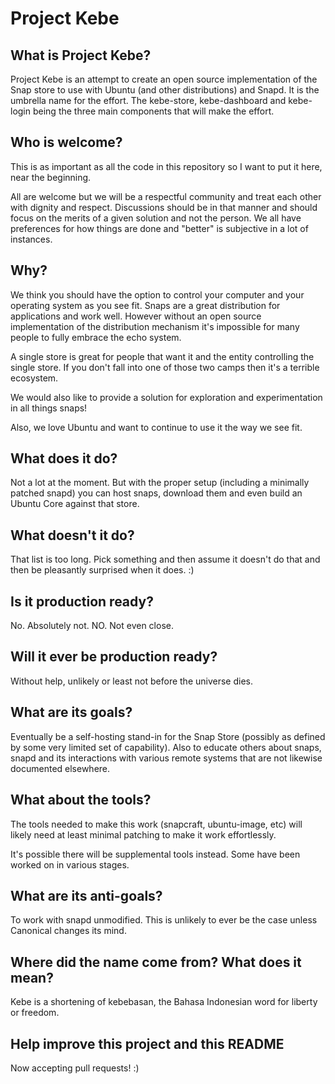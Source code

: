 # Project Kebe

## What is Project Kebe?

Project Kebe is an attempt to create an open source implementation of the Snap
store to use with Ubuntu (and other distributions) and Snapd. It is the umbrella
name for the effort. The kebe-store, kebe-dashboard and kebe-login being the
three main components that will make the effort.

## Who is welcome?

This is as important as all the code in this repository so I want to put it
here, near the beginning.

All are welcome but we will be a respectful community and treat
each other with dignity and respect. Discussions should be in that manner and
should focus on the merits of a given solution and not the person. We all have
preferences for how things are done and "better" is subjective in a lot of
instances.

## Why?

We think you should have the option to control your computer and your operating
system as you see fit. Snaps are a great distribution for applications and work
well. However without an open source implementation of the distribution
mechanism it's impossible for many people to fully embrace the echo system.

A single store is great for people that want it and the entity controlling the
single store. If you don't fall into one of those two camps then it's a terrible
ecosystem.

We would also like to provide a solution for exploration and experimentation in
all things snaps!

Also, we love Ubuntu and want to continue to use it the way we see fit.

## What does it do?

Not a lot at the moment. But with the proper setup (including a minimally
  patched snapd)
you can host snaps, download them and even build an Ubuntu Core against
that store.

## What doesn't it do?

That list is too long. Pick something and then assume it doesn't do that
and then be pleasantly surprised when it does. :)

## Is it production ready?

No. Absolutely not. NO. Not even close.

## Will it ever be production ready?

Without help, unlikely or least not before the universe dies.

## What are its goals?

Eventually be a self-hosting stand-in for the Snap Store (possibly as defined by
  some very limited set of capability). Also to educate others about snaps,
snapd and its interactions with various remote systems that are not likewise
documented elsewhere.

## What about the tools?

The tools needed to make this work (snapcraft, ubuntu-image, etc) will likely
need at least minimal patching to make it work effortlessly.

It's possible there will be supplemental tools instead. Some have been worked on
in various stages.

## What are its anti-goals?

To work with snapd unmodified. This is unlikely to ever be the case unless
Canonical changes its mind.

## Where did the name come from? What does it mean?

Kebe is a shortening of kebebasan, the Bahasa Indonesian word for liberty or freedom.

## Help improve this project and this README

Now accepting pull requests! :)
